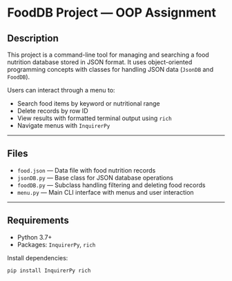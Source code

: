 # FoodDB Project — OOP Assignment

## Description

This project is a command-line tool for managing and searching a food nutrition database stored in JSON format. It uses object-oriented programming concepts with classes for handling JSON data (`JsonDB` and `FoodDB`).

Users can interact through a menu to:

- Search food items by keyword or nutritional range
- Delete records by row ID
- View results with formatted terminal output using `rich`
- Navigate menus with `InquirerPy`

---

## Files

- `food.json` — Data file with food nutrition records  
- `jsonDB.py` — Base class for JSON database operations  
- `foodDB.py` — Subclass handling filtering and deleting food records  
- `menu.py` — Main CLI interface with menus and user interaction  

---

## Requirements

- Python 3.7+  
- Packages: `InquirerPy`, `rich`

Install dependencies:

```bash
pip install InquirerPy rich
